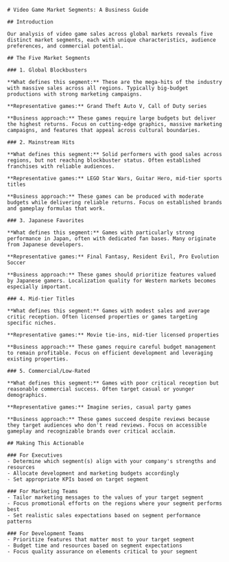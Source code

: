 
    # Video Game Market Segments: A Business Guide

    ## Introduction

    Our analysis of video game sales across global markets reveals five distinct market segments, each with unique characteristics, audience preferences, and commercial potential.

    ## The Five Market Segments

    ### 1. Global Blockbusters

    **What defines this segment:** These are the mega-hits of the industry with massive sales across all regions. Typically big-budget productions with strong marketing campaigns.

    **Representative games:** Grand Theft Auto V, Call of Duty series

    **Business approach:** These games require large budgets but deliver the highest returns. Focus on cutting-edge graphics, massive marketing campaigns, and features that appeal across cultural boundaries.

    ### 2. Mainstream Hits

    **What defines this segment:** Solid performers with good sales across regions, but not reaching blockbuster status. Often established franchises with reliable audiences.

    **Representative games:** LEGO Star Wars, Guitar Hero, mid-tier sports titles

    **Business approach:** These games can be produced with moderate budgets while delivering reliable returns. Focus on established brands and gameplay formulas that work.

    ### 3. Japanese Favorites

    **What defines this segment:** Games with particularly strong performance in Japan, often with dedicated fan bases. Many originate from Japanese developers.

    **Representative games:** Final Fantasy, Resident Evil, Pro Evolution Soccer

    **Business approach:** These games should prioritize features valued by Japanese gamers. Localization quality for Western markets becomes especially important.

    ### 4. Mid-tier Titles

    **What defines this segment:** Games with modest sales and average critic reception. Often licensed properties or games targeting specific niches.

    **Representative games:** Movie tie-ins, mid-tier licensed properties

    **Business approach:** These games require careful budget management to remain profitable. Focus on efficient development and leveraging existing properties.

    ### 5. Commercial/Low-Rated

    **What defines this segment:** Games with poor critical reception but reasonable commercial success. Often target casual or younger demographics.

    **Representative games:** Imagine series, casual party games

    **Business approach:** These games succeed despite reviews because they target audiences who don't read reviews. Focus on accessible gameplay and recognizable brands over critical acclaim.

    ## Making This Actionable

    ### For Executives
    - Determine which segment(s) align with your company's strengths and resources
    - Allocate development and marketing budgets accordingly
    - Set appropriate KPIs based on target segment

    ### For Marketing Teams
    - Tailor marketing messages to the values of your target segment
    - Focus promotional efforts on the regions where your segment performs best
    - Set realistic sales expectations based on segment performance patterns

    ### For Development Teams
    - Prioritize features that matter most to your target segment
    - Budget time and resources based on segment expectations
    - Focus quality assurance on elements critical to your segment
    